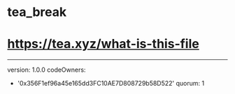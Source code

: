 # tea_break
# https://tea.xyz/what-is-this-file
---
version: 1.0.0
codeOwners:
  - '0x356F1ef96a45e165dd3FC10AE7D808729b58D522'
quorum: 1
